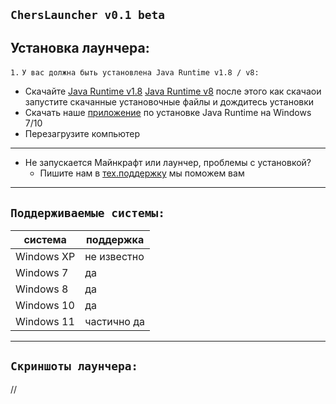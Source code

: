 ## **` ChersLauncher v0.1 beta `**

## Установка лаунчера:
` 1. ` ` У вас должна быть установлена Java Runtime v1.8 / v8: `
* Скачайте [Java Runtime v1.8](https://java.com) [Java Runtime v8](https://java.com) после этого как скачаои запустите скачанные установочные файлы и дождитесь установки
* Скачать наше [приложение](https://disk.yandex/) по установке Java Runtime на Windows 7/10
* Перезагрузите компьютер
___

* Не запускается Майнкрафт или лаунчер, проблемы с установкой?
  * Пишите нам в [тех.поддержку](https://discord.com/invite/wUsBj3xBZh) мы поможем вам
___


## **` Поддерживаемые системы: `**
|    система     |   поддержка   | 
| -------------- | ------------- | 
|   Windows XP   |  не известно  |
|   Windows 7    |       да      | 
|   Windows 8    |       да      |
|   Windows 10   |       да      |
|   Windows 11   |  частично да  |
__________________________________

## **` Скриншоты лаунчера: `**
//
